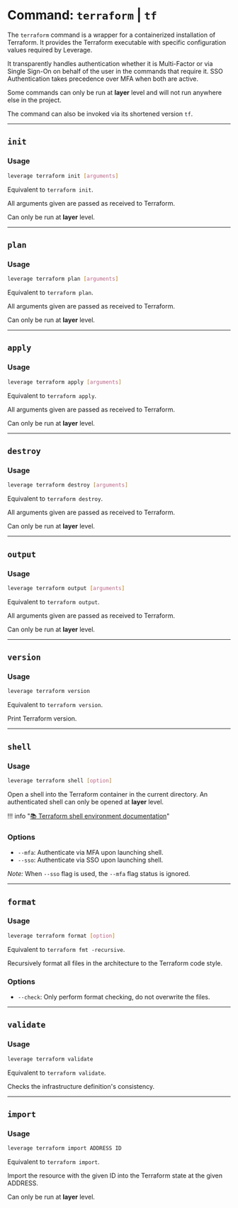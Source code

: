 # Command: `terraform` | `tf`

The `terraform` command is a wrapper for a containerized installation of Terraform. It provides the Terraform executable with specific configuration values required by Leverage.

It transparently handles authentication whether it is Multi-Factor or via Single Sign-On on behalf of the user in the commands that require it. SSO Authentication takes precedence over MFA when both are active. 

Some commands can only be run at **layer** level and will not run anywhere else in the project.

The command can also be invoked via its shortened version `tf`.

---
## `init`

### Usage
``` bash
leverage terraform init [arguments]
```

Equivalent to `terraform init`.

All arguments given are passed as received to Terraform.

Can only be run at **layer** level.

---
## `plan`

### Usage
``` bash
leverage terraform plan [arguments]
```

Equivalent to `terraform plan`.

All arguments given are passed as received to Terraform.

Can only be run at **layer** level.

---
## `apply`

### Usage
``` bash
leverage terraform apply [arguments]
```

Equivalent to `terraform apply`.

All arguments given are passed as received to Terraform.

Can only be run at **layer** level.

---
## `destroy`

### Usage
``` bash
leverage terraform destroy [arguments]
```

Equivalent to `terraform destroy`.

All arguments given are passed as received to Terraform.

Can only be run at **layer** level.

---
## `output`

### Usage
``` bash
leverage terraform output [arguments]
```

Equivalent to `terraform output`.

All arguments given are passed as received to Terraform.

Can only be run at **layer** level.

---
## `version`

### Usage
``` bash
leverage terraform version
```

Equivalent to `terraform version`.

Print Terraform version.

---
## `shell`

### Usage
``` bash
leverage terraform shell [option]
```

Open a shell into the Terraform container in the current directory. An authenticated shell can only be opened at **layer** level.

!!! info "[:books: Terraform shell environment documentation](../shell.md)"

### Options
* `--mfa`: Authenticate via MFA upon launching shell.
* `--sso`: Authenticate via SSO upon launching shell.

_Note:_ When `--sso` flag is used, the `--mfa` flag status is ignored.


---
## `format`

### Usage
``` bash
leverage terraform format [option]
```

Equivalent to `terraform fmt -recursive`.

Recursively format all files in the architecture to the Terraform code style.

### Options
* `--check`: Only perform format checking, do not overwrite the files.

---
## `validate`

### Usage
``` bash
leverage terraform validate
```

Equivalent to `terraform validate`.

Checks the infrastructure definition's consistency. 

---
## `import`

### Usage
``` bash
leverage terraform import ADDRESS ID
```

Equivalent to `terraform import`.

Import the resource with the given ID into the Terraform state at the given ADDRESS. 

Can only be run at **layer** level.
